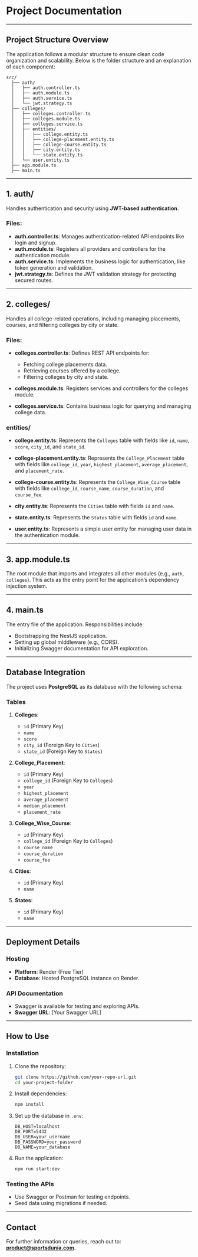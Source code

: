 # Project Documentation

---

## **Project Structure Overview**

The application follows a modular structure to ensure clean code organization and scalability. Below is the folder structure and an explanation of each component:

```
src/
  ├── auth/
  │   ├── auth.controller.ts
  │   ├── auth.module.ts
  │   ├── auth.service.ts
  │   └── jwt.strategy.ts
  ├── colleges/
  │   ├── colleges.controller.ts
  │   ├── colleges.module.ts
  │   ├── colleges.service.ts
  │   ├── entities/
  │   │   ├── college.entity.ts
  │   │   ├── college-placement.entity.ts
  │   │   ├── college-course.entity.ts  
  │   │   ├── city.entity.ts
  │   │   └── state.entity.ts
  │   └── user.entity.ts
  ├── app.module.ts
  ├── main.ts
```

---

## **1. auth/**

Handles authentication and security using **JWT-based authentication**.

### Files:
- **auth.controller.ts**: Manages authentication-related API endpoints like login and signup.
- **auth.module.ts**: Registers all providers and controllers for the authentication module.
- **auth.service.ts**: Implements the business logic for authentication, like token generation and validation.
- **jwt.strategy.ts**: Defines the JWT validation strategy for protecting secured routes.

---

## **2. colleges/**

Handles all college-related operations, including managing placements, courses, and filtering colleges by city or state.

### Files:

- **colleges.controller.ts**: Defines REST API endpoints for:
  - Fetching college placements data.
  - Retrieving courses offered by a college.
  - Filtering colleges by city and state.

- **colleges.module.ts**: Registers services and controllers for the colleges module.

- **colleges.service.ts**: Contains business logic for querying and managing college data.

### **entities/**
- **college.entity.ts**:
  Represents the `Colleges` table with fields like `id`, `name`, `score`, `city_id`, and `state_id`.

- **college-placement.entity.ts**:
  Represents the `College_Placement` table with fields like `college_id`, `year`, `highest_placement`, `average_placement`, and `placement_rate`.

- **college-course.entity.ts**:
  Represents the `College_Wise_Course` table with fields like `college_id`, `course_name`, `course_duration`, and `course_fee`.

- **city.entity.ts**:
  Represents the `Cities` table with fields `id` and `name`.

- **state.entity.ts**:
  Represents the `States` table with fields `id` and `name`.

- **user.entity.ts**:
  Represents a simple user entity for managing user data in the authentication module.

---

## **3. app.module.ts**

The root module that imports and integrates all other modules (e.g., `auth`, `colleges`). This acts as the entry point for the application’s dependency injection system.

---

## **4. main.ts**

The entry file of the application. Responsibilities include:
- Bootstrapping the NestJS application.
- Setting up global middleware (e.g., CORS).
- Initializing Swagger documentation for API exploration.

---

## **Database Integration**
The project uses **PostgreSQL** as its database with the following schema:

### **Tables**

1. **Colleges**:
   - `id` (Primary Key)
   - `name`
   - `score`
   - `city_id` (Foreign Key to `Cities`)
   - `state_id` (Foreign Key to `States`)

2. **College_Placement**:
   - `id` (Primary Key)
   - `college_id` (Foreign Key to `Colleges`)
   - `year`
   - `highest_placement`
   - `average_placement`
   - `median_placement`
   - `placement_rate`

3. **College_Wise_Course**:
   - `id` (Primary Key)
   - `college_id` (Foreign Key to `Colleges`)
   - `course_name`
   - `course_duration`
   - `course_fee`

4. **Cities**:
   - `id` (Primary Key)
   - `name`

5. **States**:
   - `id` (Primary Key)
   - `name`

---

## **Deployment Details**

### **Hosting**
- **Platform**: Render (Free Tier)
- **Database**: Hosted PostgreSQL instance on Render.

### **API Documentation**
- Swagger is available for testing and exploring APIs.
- **Swagger URL**: [Your Swagger URL]

---

## **How to Use**

### **Installation**
1. Clone the repository:
   ```bash
   git clone https://github.com/your-repo-url.git
   cd your-project-folder
   ```

2. Install dependencies:
   ```bash
   npm install
   ```

3. Set up the database in `.env`:
   ```env
   DB_HOST=localhost
   DB_PORT=5432
   DB_USER=your_username
   DB_PASSWORD=your_password
   DB_NAME=your_database
   ```

4. Run the application:
   ```bash
   npm run start:dev
   ```

### **Testing the APIs**
- Use Swagger or Postman for testing endpoints.
- Seed data using migrations if needed.

---

## **Contact**
For further information or queries, reach out to: **product@sportsdunia.com**.
